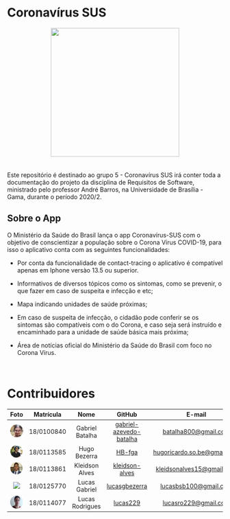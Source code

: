 # Coronavírus SUS

<div align="center">
  <img width="300" height="300" src= "docs/assets/logos/Promobit.png"/>
</div>

<br />

Este repositório é destinado ao grupo 5 - Coronavírus SUS irá conter toda a documentação do projeto da disciplina de Requisitos de Software, ministrado pelo professor André Barros, na Universidade de Brasília - Gama, durante o período 2020/2.


## Sobre o App

O Ministério da Saúde do Brasil lança o app Coronavírus-SUS com o objetivo de conscientizar a população sobre o Corona Vírus COVID-19, para isso o aplicativo conta com as seguintes funcionalidades:

- Por conta da funcionalidade de contact-tracing o aplicativo é compatível apenas em Iphone versào 13.5 ou superior.

- Informativos de diversos tópicos como os sintomas, como se prevenir, o que fazer em caso de suspeita e infecção e etc;

- Mapa indicando unidades de saúde próximas;

- Em caso de suspeita de infecção, o cidadão pode conferir se os sintomas são compatíveis com o do Corona, e caso seja será instruído e encaminhado para a unidade de saúde básica mais próxima;

- Área de notícias oficial do Ministério da Saúde do Brasil com foco no Corona Vírus.

<br/>

# Contribuidores

|Foto | Matrícula | Nome | GitHub | E-mail|
|:--:|:--:|:--:|:--:|:--:|
| <img src="docs/assets/contributors/GabrielBatalha.png"> | 18/0100840 |Gabriel Batalha |[gabriel-azevedo-batalha](https://github.com/gabriel-azevedo-batalha)|batalha800@gmail.com
| <img src="docs/assets/contributors/Hugo.png"> | 18/0113585 | Hugo Bezerra | [HB-fga](https://github.com/HB-fga)| hugoricardo.so.be@gmail.com
| <img src="docs/assets/contributors/Kleidson.png"> | 18/0113861 | Kleidson Alves | [kleidson-alves](https://github.com/kleidson-alves)| kleidsonalves15@gmail.com
| <img src="docs/assets/contributors/LucasGabriel.png"> | 18/0125770 | Lucas Gabriel | [lucasgbezerra](https://github.com/lucasgbezerra) | lucasbsb100@gmail.com
| <img src="docs/assets/contributors/LucasRodrigues.png"> | 18/0114077| Lucas Rodrigues| [lucas229](https://github.com/lucas229)| lucasro229@gmail.com

<br />

